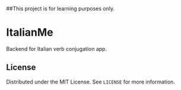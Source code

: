 ##This project is for learning purposes only.

# ItalianMe
Backend for Italian verb conjugation app.

## License  
Distributed under the MIT License. See `LICENSE` for more information.
